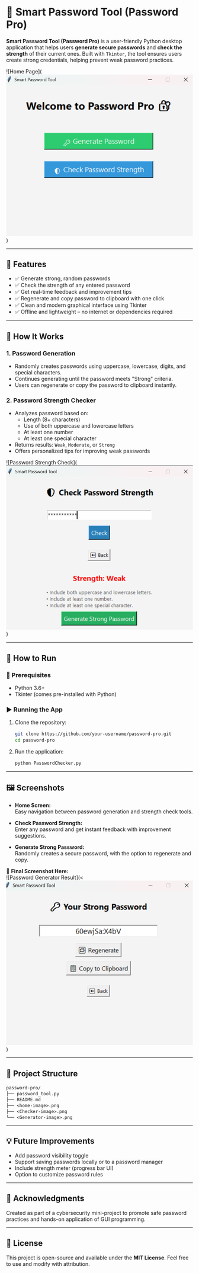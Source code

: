 # 🔐 Smart Password Tool (Password Pro)

**Smart Password Tool (Password Pro)** is a user-friendly Python desktop application that helps users **generate secure passwords** and **check the strength** of their current ones. Built with `Tkinter`, the tool ensures users create strong credentials, helping prevent weak password practices.

![Home Page](![alt text](Home.png))


---

## 📌 Features

- ✅ Generate strong, random passwords
- ✅ Check the strength of any entered password
- ✅ Get real-time feedback and improvement tips
- ✅ Regenerate and copy password to clipboard with one click
- ✅ Clean and modern graphical interface using Tkinter
- ✅ Offline and lightweight – no internet or dependencies required

---

## 🧠 How It Works

### 1. **Password Generation**
- Randomly creates passwords using uppercase, lowercase, digits, and special characters.
- Continues generating until the password meets "Strong" criteria.
- Users can regenerate or copy the password to clipboard instantly.

### 2. **Password Strength Checker**
- Analyzes password based on:
  - Length (8+ characters)
  - Use of both uppercase and lowercase letters
  - At least one number
  - At least one special character
- Returns results: `Weak`, `Moderate`, or `Strong`
- Offers personalized tips for improving weak passwords

![Password Strength Check](![alt text](Checker.png))

---

## 🚀 How to Run

### 🧰 Prerequisites

- Python 3.6+
- Tkinter (comes pre-installed with Python)

### ▶️ Running the App

1. Clone the repository:
   ```bash
   git clone https://github.com/your-username/password-pro.git
   cd password-pro
   ```

2. Run the application:
   ```bash
   python PasswordChecker.py
   ```

---

## 🖼️ Screenshots

- **Home Screen:**  
  Easy navigation between password generation and strength check tools.

- **Check Password Strength:**  
  Enter any password and get instant feedback with improvement suggestions.

- **Generate Strong Password:**  
  Randomly creates a secure password, with the option to regenerate and copy.

📌 **Final Screenshot Here:**  
![Password Generator Result](<![alt text](Generator.png))

---

## 📁 Project Structure

```
password-pro/
├── password_tool.py
├── README.md
├── <home-image>.png
├── <Checker-image>.png
└── <Generator-image>.png
```

---

## 💡 Future Improvements

- Add password visibility toggle
- Support saving passwords locally or to a password manager
- Include strength meter (progress bar UI)
- Option to customize password rules

---

## 🙏 Acknowledgments

Created as part of a cybersecurity mini-project to promote safe password practices and hands-on application of GUI programming.

---

## 📜 License

This project is open-source and available under the **MIT License**. Feel free to use and modify with attribution.
